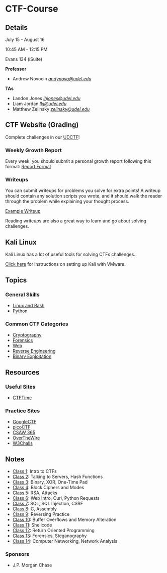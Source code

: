 # CTF-Course

## Details
July 15 - August 16

10:45 AM - 12:15 PM

Evans 134 (iSuite)

**Professor**
* Andrew Novocin	*andynovo@udel.edu*

**TAs**
* Landon Jones		*lhjones@udel.edu*
* Liam Jordan		*lkj@udel.edu*
* Matthew Zelinsky	*zelinsky@udel.edu*


## CTF Website (Grading)
Complete challenges in our [UDCTF](https://udctf.com)!

### Weekly Growth Report
Every week, you should submit a personal growth report following this format: [Report Format](report.md)

### Writeups
You can submit writeups for problems you solve for extra points! A writeup should contain any solution scripts you wrote, and it should walk the reader through the problem while explaining your thought process.

[Example Writeup](https://github.com/zelinsky/CTF-Writeups/blob/master/ISITDTU/Reverse/Recovery/README.md)

Reading writeups are also a great way to learn and go about solving challenges.


## Kali Linux
Kali Linux has a lot of useful tools for solving CTFs challenges.

[Click here](kali.md) for instructions on setting up Kali with VMware.


## Topics
### General Skills
* [Linux and Bash](Linux/)
* [Python](Python/)

### Common CTF Categories
* [Cryptography](Cryptography/)
* [Forensics](Forensics/)
* [Web](Web/)
* [Reverse Engineering](Reverse-Engineering/)
* [Binary Exploitation](Binary-Exploitation/)


## Resources

### Useful Sites
* [CTFTime](https://ctftime.org/)

### Practice Sites
* [GoogleCTF](https://capturetheflag.withgoogle.com/#beginners/)
* [picoCTF](https://2018game.picoctf.com/)
* [CSAW 365](https://365.csaw.io/)
* [OverTheWire](http://overthewire.org/)
* [W3Challs](https://w3challs.com/)


## Notes
* [Class 1](Classes/1.md): Intro to CTFs
* [Class 2](Classes/2.md): Talking to Servers, Hash Functions
* [Class 3](Classes/3.md): Binary, XOR, One-Time Pad
* [Class 4](Classes/4.md): Block Ciphers and Modes
* [Class 5](Classes/5.md): RSA, Attacks
* [Class 6](Classes/6.md): Web Intro, Curl, Python Requests
* [Class 7](Classes/7.md): SQL, SQL Injection, CSRF
* [Class 8](Classes/8.md): C, Assembly
* [Class 9](Classes/9.md): Reversing Practice
* [Class 10](Classes/10.md): Buffer Overflows and Memory Alteration
* [Class 11](Classes/11.md): Shellcode
* [Class 12](Classes/12.md): Return Oriented Programming
* [Class 13](Classes/13.md): Forensics, Steganography
* [Class 14](14.md): Computer Networking, Network Analysis

### Sponsors
* J.P. Morgan Chase
